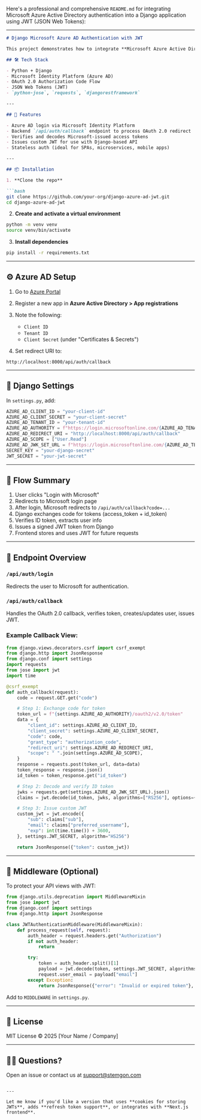 Here's a professional and comprehensive `README.md` for integrating Microsoft Azure Active Directory authentication into a Django application using JWT (JSON Web Tokens):

---

````markdown
# Django Microsoft Azure AD Authentication with JWT

This project demonstrates how to integrate **Microsoft Azure Active Directory (Azure AD)** authentication with a Django backend using the **OAuth 2.0 Authorization Code Flow**. Upon successful login, a JWT token is issued to the frontend (e.g., Next.js) for use in subsequent API requests.

## 🛠️ Tech Stack

- Python + Django
- Microsoft Identity Platform (Azure AD)
- OAuth 2.0 Authorization Code Flow
- JSON Web Tokens (JWT)
- `python-jose`, `requests`, `djangorestframework`

---

## 🚀 Features

- Azure AD login via Microsoft Identity Platform
- Backend `/api/auth/callback` endpoint to process OAuth 2.0 redirect
- Verifies and decodes Microsoft-issued access tokens
- Issues custom JWT for use with Django-based API
- Stateless auth (ideal for SPAs, microservices, mobile apps)

---

## 📦 Installation

1. **Clone the repo**

```bash
git clone https://github.com/your-org/django-azure-ad-jwt.git
cd django-azure-ad-jwt
````

2. **Create and activate a virtual environment**

```bash
python -m venv venv
source venv/bin/activate
```

3. **Install dependencies**

```bash
pip install -r requirements.txt
```

---

## ⚙️ Azure AD Setup

1. Go to [Azure Portal](https://portal.azure.com)
2. Register a new app in **Azure Active Directory > App registrations**
3. Note the following:

   * `Client ID`
   * `Tenant ID`
   * `Client Secret` (under "Certificates & Secrets")
4. Set redirect URI to:

```
http://localhost:8000/api/auth/callback
```

---

## 🔐 Django Settings

In `settings.py`, add:

```python
AZURE_AD_CLIENT_ID = "your-client-id"
AZURE_AD_CLIENT_SECRET = "your-client-secret"
AZURE_AD_TENANT_ID = "your-tenant-id"
AZURE_AD_AUTHORITY = f"https://login.microsoftonline.com/{AZURE_AD_TENANT_ID}"
AZURE_AD_REDIRECT_URI = "http://localhost:8000/api/auth/callback"
AZURE_AD_SCOPE = ["User.Read"]
AZURE_AD_JWK_SET_URL = f"https://login.microsoftonline.com/{AZURE_AD_TENANT_ID}/discovery/v2.0/keys"
SECRET_KEY = "your-django-secret"
JWT_SECRET = "your-jwt-secret"
```

---

## 🧠 Flow Summary

1. User clicks "Login with Microsoft"
2. Redirects to Microsoft login page
3. After login, Microsoft redirects to `/api/auth/callback?code=...`
4. Django exchanges code for tokens (access\_token + id\_token)
5. Verifies ID token, extracts user info
6. Issues a signed JWT token from Django
7. Frontend stores and uses JWT for future requests

---

## 🧪 Endpoint Overview

### `/api/auth/login`

Redirects the user to Microsoft for authentication.

### `/api/auth/callback`

Handles the OAuth 2.0 callback, verifies token, creates/updates user, issues JWT.

### Example Callback View:

```python
from django.views.decorators.csrf import csrf_exempt
from django.http import JsonResponse
from django.conf import settings
import requests
from jose import jwt
import time

@csrf_exempt
def auth_callback(request):
    code = request.GET.get("code")

    # Step 1: Exchange code for token
    token_url = f"{settings.AZURE_AD_AUTHORITY}/oauth2/v2.0/token"
    data = {
        "client_id": settings.AZURE_AD_CLIENT_ID,
        "client_secret": settings.AZURE_AD_CLIENT_SECRET,
        "code": code,
        "grant_type": "authorization_code",
        "redirect_uri": settings.AZURE_AD_REDIRECT_URI,
        "scope": " ".join(settings.AZURE_AD_SCOPE),
    }
    response = requests.post(token_url, data=data)
    token_response = response.json()
    id_token = token_response.get("id_token")

    # Step 2: Decode and verify ID token
    jwks = requests.get(settings.AZURE_AD_JWK_SET_URL).json()
    claims = jwt.decode(id_token, jwks, algorithms=["RS256"], options={"verify_aud": False})

    # Step 3: Issue custom JWT
    custom_jwt = jwt.encode({
        "sub": claims["sub"],
        "email": claims["preferred_username"],
        "exp": int(time.time()) + 3600,
    }, settings.JWT_SECRET, algorithm="HS256")

    return JsonResponse({"token": custom_jwt})
```

---

## 🔄 Middleware (Optional)

To protect your API views with JWT:

```python
from django.utils.deprecation import MiddlewareMixin
from jose import jwt
from django.conf import settings
from django.http import JsonResponse

class JWTAuthenticationMiddleware(MiddlewareMixin):
    def process_request(self, request):
        auth_header = request.headers.get("Authorization")
        if not auth_header:
            return

        try:
            token = auth_header.split()[1]
            payload = jwt.decode(token, settings.JWT_SECRET, algorithms=["HS256"])
            request.user_email = payload["email"]
        except Exception:
            return JsonResponse({"error": "Invalid or expired token"}, status=401)
```

Add to `MIDDLEWARE` in `settings.py`.

---

## 📄 License

MIT License © 2025 \[Your Name / Company]

---

## 🙋‍♂️ Questions?

Open an issue or contact us at [support@stemgon.com](mailto:support@stemgon.com)

```

---

Let me know if you'd like a version that uses **cookies for storing JWTs**, adds **refresh token support**, or integrates with **Next.js frontend**.
```
